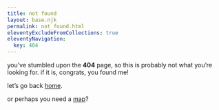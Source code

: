 ```yaml
---
title: not found
layout: base.njk
permalink: not_found.html
eleventyExcludeFromCollections: true
eleventyNavigation:
  key: 404
---
```


you’ve stumbled upon the **404** page, so this is probably not what you’re looking for. if it is, congrats, you found me!

let’s go back [home](/).

or perhaps you need a [map](/sitemap)?